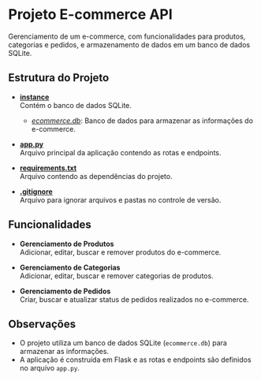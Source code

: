 # Projeto E-commerce API

Gerenciamento de um e-commerce, com funcionalidades para produtos, categorias e pedidos, e armazenamento de dados em um banco de dados SQLite.

## Estrutura do Projeto

- **[instance](https://github.com/pricmendes/estudosPython/tree/ecommerce/instance)**  
  Contém o banco de dados SQLite.  
  - *[ecommerce.db](https://github.com/pricmendes/estudosPython/blob/ecommerce/instance/ecommerce.db)*: Banco de dados para armazenar as informações do e-commerce.

- **[app.py](https://github.com/pricmendes/estudosPython/blob/ecommerce/app.py)**  
  Arquivo principal da aplicação contendo as rotas e endpoints.

- **[requirements.txt](https://github.com/pricmendes/estudosPython/blob/ecommerce/requirements.txt)**  
  Arquivo contendo as dependências do projeto.

- **[.gitignore](https://github.com/pricmendes/estudosPython/blob/ecommerce/.gitignore)**  
  Arquivo para ignorar arquivos e pastas no controle de versão.

## Funcionalidades

- **Gerenciamento de Produtos**  
  Adicionar, editar, buscar e remover produtos do e-commerce.

- **Gerenciamento de Categorias**  
  Adicionar, editar, buscar e remover categorias de produtos.

- **Gerenciamento de Pedidos**  
  Criar, buscar e atualizar status de pedidos realizados no e-commerce.

## Observações

- O projeto utiliza um banco de dados SQLite (`ecommerce.db`) para armazenar as informações.
- A aplicação é construída em Flask e as rotas e endpoints são definidos no arquivo `app.py`.
